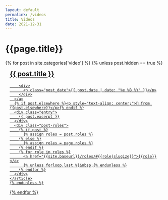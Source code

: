 ```yaml
---
layout: default
permalink: /videos
title: Videos
date: 2021-12-31
---
```


<h1>{{page.title}}</h1>
<div class="posts">
  {% for post in site.categories['video'] %}
    {% unless post.hidden == true %}
    <article style="padding: 1em;" class="post">
      <a href="{{ site.baseurl }}{{ post.url }}">
        <h1 style="margin-top: 0;">{{ post.title }}</h1>

        <div>
          <p class="post_date">{{ post.date | date: "%e %B %Y" }}</p>
        </div>
      </a>
      {% if post.elsewhere %}<p style="text-align: center;">🔀 from {{post.elsewhere}}</p>{% endif %}
      <div class="entry">
        {{ post.excerpt }}
      </div>
      <div class="post-roles">
        {% if post %}
          {% assign roles = post.roles %}
        {% else %}
          {% assign roles = page.roles %}
        {% endif %}
        {% for role in roles %}
          <a href="{{site.baseurl}}/roles/#{{role|slugize}}">{{role}}</a>
          {% unless forloop.last %}&nbsp;{% endunless %}
        {% endfor %}
      </div>
    </article>
    {% endunless %}
  {% endfor %}
</div>
